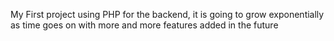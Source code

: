 My First project using PHP for the backend, it is going to grow exponentially as time goes on with more and more features added in the future
